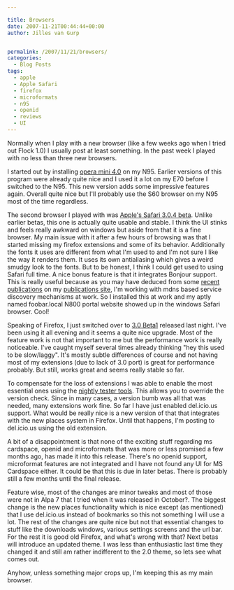 ```yaml
---

title: Browsers
date: 2007-11-21T00:44:44+00:00
author: Jilles van Gurp


permalink: /2007/11/21/browsers/
categories:
  - Blog Posts
tags:
  - apple
  - Apple Safari
  - firefox
  - microformats
  - n95
  - openid
  - reviews
  - UI
---
```

Normally when I play with a new browser (like a few weeks ago when I tried out Flock 1.0) I usually post at least something. In the past week I played with no less than three new browsers.

I started out by installing [opera mini 4.0](http://www.operamini.com/) on my N95. Earlier versions of this program were already quite nice and I used it a lot on my E70 before I switched to the N95. This new version adds some impressive features again. Overall quite nice but I'll probably use the S60 browser on my N95 most of the time regardless. 

The second browser I played with was [Apple's Safari 3.0.4 beta](http://www.apple.com/safari/). Unlike earlier betas, this one is actually quite usable and stable. I think the UI stinks and feels really awkward on windows but aside from that it is a fine browser. My main issue with it after a few hours of browsing was that I started missing my firefox extensions and some of its behavior. Additionally the fonts it uses are different from what I'm used to and I'm not sure I like the way it renders them. It uses its own antialiasing which gives a weird smudgy look to the fonts. But to be honest, I think I could get used to using Safari full time. A nice bonus feature is that it integrates Bonjour support. This is really useful because as you may have deduced from some [recent publications](https://www.jillesvangurp.com/publications.html/realizingsmartspacewebapplications.pdf) on my [publications site](https://www.jillesvangurp.com/publications.html), I'm working with mdns based service discovery mechanisms at work. So I installed this at work and my aptly named foobar.local N800 portal website showed up in the windows Safari browser. Cool!

Speaking of Firefox, I just switched over to [3.0 Beta1](http://www.mozilla.com/en-US/firefox/all-beta.html) released last night. I've been using it all evening and it seems a quite nice upgrade. Most of the feature work is not that important to me but the performance work is really noticeable. I've caught myself several times already thinking "hey this used to be slow/laggy". It's mostly subtle differences of course and not having most of my extensions (due to lack of 3.0 port) is great for performance probably. But still, works great and seems really stable so far.

To compensate for the loss of extensions I was able to enable the most essential ones using the [nightly tester tools](http://www.oxymoronical.com/web/firefox/nightly). This allows you to override the version check. Since in many cases, a version bumb was all that was needed, many extensions work fine. So far I have just enabled del.icio.us support. What would be really nice is a new version of that that integrates with the new places system in Firefox. Until that happens, I'm posting to del.icio.us using the old extension.

A bit of a disappointment is that none of the exciting stuff regarding ms cardspace, openid and microformats that was more or less promised a few months ago, has made it into this release. There's no openid support, microformat features are not integrated and I have not found any UI for MS Cardspace either. It could be that this is due in later betas. There is probably still a few months until the final release.

Feature wise, most of the changes are minor tweaks and most of those were not in Alpa 7 that I tried when it was released in October?. The biggest change is the new places functionality which is nice except (as mentioned) that I use del.icio.us instead of bookmarks so this not something I will use a lot. The rest of the changes are quite nice but not that essential changes to stuff like the downloads windows, various settings screens and the url bar. For the rest it is good old Firefox,  and what's wrong with that? Next betas will introduce an updated theme. I was less than enthusiastic last time they changed it and still am rather indifferent to the 2.0 theme, so lets see what comes out.

Anyhow, unless something major crops up, I'm keeping this as my main browser.